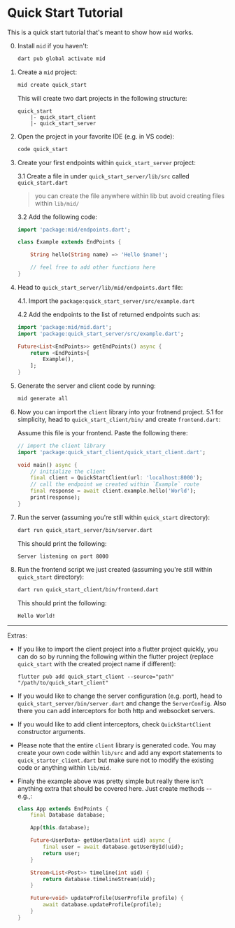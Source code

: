 # Quick Start Tutorial

This is a quick start tutorial that's meant to show how `mid` works.


0. Install `mid` if you haven't:

    ```sh
    dart pub global activate mid
    ```

1. Create a `mid`  project:
    ```sh
    mid create quick_start
    ```
    This will create two dart projects in the following structure:
    ```
    quick_start
        |- quick_start_client
        |- quick_start_server
    ```
2. Open the project in your favorite IDE (e.g. in VS code):
    ```sh
    code quick_start
    ```

3. Create your first endpoints within `quick_start_server` project:

    3.1 Create a file in under `quick_start_server/lib/src` called `quick_start.dart`
    > you can create the file anywhere within lib but avoid creating files within `lib/mid/`

    3.2 Add the following code:
    ```dart
    import 'package:mid/endpoints.dart';

    class Example extends EndPoints {

        String hello(String name) => 'Hello $name!';

        // feel free to add other functions here 
    }
    ```

4. Head to `quick_start_server/lib/mid/endpoints.dart` file:
    
    4.1. Import the `package:quick_start_server/src/example.dart`
    
    4.2 Add the endpoints to the list of returned endpoints such as:

    ```dart
    import 'package:mid/mid.dart';
    import 'package:quick_start_server/src/example.dart';

    Future<List<EndPoints>> getEndPoints() async {
        return <EndPoints>[
            Example(),
        ];
    }
    ```

5. Generate the server and client code by running:
    ```sh
    mid generate all
    ```

5. Now you can import the `client` library into your frotnend project.
    5.1 for simplicity, head to `quick_start_client/bin/` and create `frontend.dart`:

    Assume this file is your frontend. Paste the following there:
    ```dart
    // import the client library
    import 'package:quick_start_client/quick_start_client.dart';

    void main() async {
        // initialize the client
        final client = QuickStartClient(url: 'localhost:8000'); 
        // call the endpoint we created within `Example` route
        final response = await client.example.hello('World');
        print(response);
    }
    ```
6. Run the server (assuming you're still within `quick_start` directory):
    ```sh
    dart run quick_start_server/bin/server.dart
    ```
    This should print the following:
    ```
    Server listening on port 8000
    ```

7. Run the frontend script we just created (assuming you're still within `quick_start` directory):
    ```sh
    dart run quick_start_client/bin/frontend.dart
    ```

    This should print the following:
    ```
    Hello World!
    ```

---

Extras:

- If you like to import the client project into a flutter project quickly, you can do so by running the following within the flutter project (replace `quick_start` with the created project name if different):

    ```
    flutter pub add quick_start_client --source="path" "/path/to/quick_start_client"
    ```

- If you would like to change the server configuration (e.g. port), head to `quick_start_server/bin/server.dart` and change the `ServerConfig`. Also there you can add interceptors for both http and websocket servers.

- If you would like to add client interceptors, check `QuickStartClient` constructor arguments. 

- Please note that the entire `client` library is generated code. You may create your own code within `lib/src` and add any export statements to `quick_starter_client.dart` but make sure not to modify the existing code or anything within `lib/mid`.  


- Finaly the example above was pretty simple but really there isn't anything extra that should be covered here. Just create methods -- e.g.,:
    ```dart
    class App extends EndPoints {
        final Database database;

        App(this.database);

        Future<UserData> getUserData(int uid) async {
            final user = await database.getUserById(uid);
            return user;
        }

        Stream<List<Post>> timeline(int uid) {
            return database.timelineStream(uid);
        }

        Future<void> updateProfile(UserProfile profile) {
            await database.updateProfile(profile);
        }
    }
    ```

